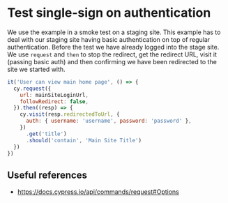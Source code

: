 # Test single-sign on authentication

We use the example in a smoke test on a staging site. This example has to deal with our staging site having basic authentication on top of regular authentication. Before the test we have already logged into the stage site. We use `request` and `then` to stop the redirect, get the redirect URL, visit it (passing basic auth) and then confirming we have been redirected to the site we started with.

```javascript
it('User can view main home page', () => {
  cy.request({
    url: mainSiteLoginUrl,
    followRedirect: false,
  }).then((resp) => {
    cy.visit(resp.redirectedToUrl, {
      auth: { username: 'username', password: 'password' },
    })
      .get('title')
      .should('contain', 'Main Site Title')
  })
})
```

## Useful references

- https://docs.cypress.io/api/commands/request#Options

